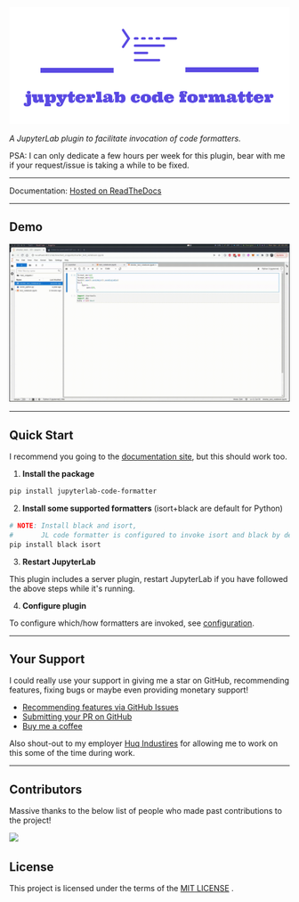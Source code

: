 ![](docs/logo.png)

*A JupyterLab plugin to facilitate invocation of code formatters.*

PSA: I can only dedicate a few hours per week for this plugin, bear with me if your request/issue is taking a while to be fixed.

----

Documentation: [Hosted on ReadTheDocs](https://jupyterlab-code-formatter.readthedocs.io/)

----

## Demo

![](docs/_static/format-all.gif)

----

## Quick Start

I recommend you going to the [documentation site](https://jupyterlab-code-formatter.readthedocs.io/#quick-start), but this should work too.

1. **Install the package**
```bash
pip install jupyterlab-code-formatter
```

2. **Install some supported formatters** (isort+black are default for Python)
```bash
# NOTE: Install black and isort,
#       JL code formatter is configured to invoke isort and black by default
pip install black isort
```

3. **Restart JupyterLab**

This plugin includes a server plugin, restart JupyterLab if you have followed the above steps while it's running.

4. **Configure plugin**

To configure which/how formatters are invoked, see [configuration](https://jupyterlab-code-formatter.readthedocs.io/configuration.html).

----

## Your Support

I could really use your support in giving me a star on GitHub, recommending features, fixing bugs or maybe even providing monetary support!

- [Recommending features via GitHub Issues](https://github.com/ryantam626/jupyterlab_code_formatter/issues)
- [Submitting your PR on GitHub](https://github.com/ryantam626/jupyterlab_code_formatter/pulls)
- [Buy me a coffee](https://www.buymeacoffee.com/ryantam626)

Also shout-out to my employer [Huq Industires](https://huq.io/) for allowing me to work on this some of the time during work.

----

## Contributors

Massive thanks to the below list of people who made past contributions to the project!

<a href="https://github.com/ryantam626/jupyterlab_code_formatter/graphs/contributors">
  <img src="https://contrib.rocks/image?repo=ryantam626/jupyterlab_code_formatter" />
</a>

## License

This project is licensed under the terms of the [MIT LICENSE](LICENSE) .
